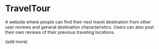 # TravelTour

A website where people can find their next travel destination from other user reviews and general destination characteristics. Users can also post their own reviews of their previous traveling locations.

(add more)
